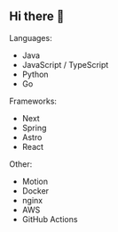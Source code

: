 ## Hi there 👋

Languages:
- Java
- JavaScript / TypeScript
- Python
- Go

Frameworks:
- Next
- Spring
- Astro
- React

Other:
- Motion
- Docker
- nginx
- AWS
- GitHub Actions
